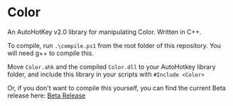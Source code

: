 # Color

An AutoHotKey v2.0 library for manipulating Color. Written in C++.

To compile, run `.\compile.ps1` from the root folder of this repository. You will need g++ to compile this.

Move `Color.ahk` and the compiled `Color.dll` to your AutoHotkey library folder, and include this library in your scripts with `#Include <Color>`

Or, if you don't want to compile this yourself, you can find the current Beta release here: [Beta Release](https://github.com/tylerjcw/Color/releases/tag/v0.1.3-Beta)
